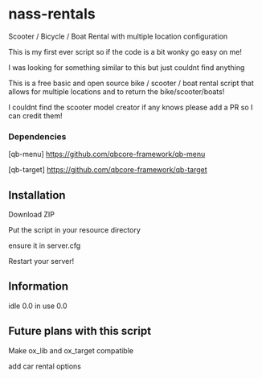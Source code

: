 # nass-rentals
Scooter / Bicycle / Boat Rental with multiple location configuration

This is my first ever script so if the code is a bit wonky go easy on me!

I was looking for something similar to this but just couldnt find anything 

This is a free basic and open source bike / scooter / boat rental script that allows for multiple locations and to return the bike/scooter/boats!  

I couldnt find the scooter model creator if any knows please add a PR so I can credit them!

### Dependencies
[qb-menu] https://github.com/qbcore-framework/qb-menu

[qb-target] https://github.com/qbcore-framework/qb-target



## Installation

Download ZIP

Put the script in your resource directory 

ensure it in server.cfg

Restart your server! 



## Information
idle 0.0 in use 0.0


## Future plans with this script
Make ox_lib and ox_target compatible 

add car rental options
